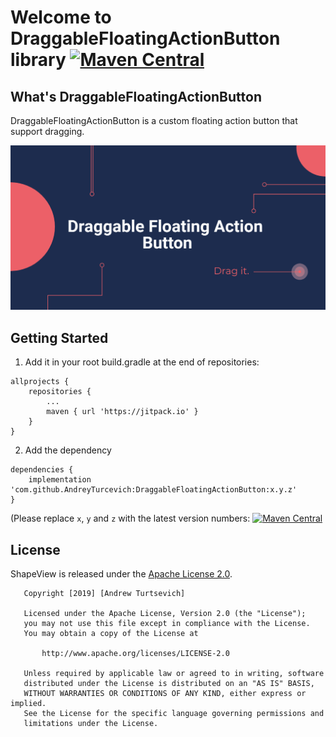 # Welcome to DraggableFloatingActionButton library [![Maven Central](https://img.shields.io/jitpack/v/github/AndreyTurcevich/DraggableFloatingActionButton.svg)](https://img.shields.io/jitpack/v/github/AndreyTurcevich/DraggableFloatingActionButton.svg)

## What's DraggableFloatingActionButton

DraggableFloatingActionButton is a custom floating action button that support dragging.

![DraggableFloatingActionButton](https://github.com/AndreyTurcevich/DraggableFloatingActionButton/blob/master/social_media_preview.png)

## Getting Started

1. Add it in your root build.gradle at the end of repositories:
```
allprojects {
    repositories {
        ...
        maven { url 'https://jitpack.io' }
    }
}
```
2. Add the dependency
```
dependencies {
    implementation 'com.github.AndreyTurcevich:DraggableFloatingActionButton:x.y.z'
}
```
(Please replace `x`, `y` and `z` with the latest version numbers: [![Maven Central](https://img.shields.io/jitpack/v/github/AndreyTurcevich/DraggableFloatingActionButton.svg)](https://img.shields.io/jitpack/v/github/AndreyTurcevich/DraggableFloatingActionButton.svg)

## License

ShapeView is released under the [Apache License 2.0](https://opensource.org/licenses/Apache-2.0).

```
   Copyright [2019] [Andrew Turtsevich]

   Licensed under the Apache License, Version 2.0 (the "License");
   you may not use this file except in compliance with the License.
   You may obtain a copy of the License at

       http://www.apache.org/licenses/LICENSE-2.0

   Unless required by applicable law or agreed to in writing, software
   distributed under the License is distributed on an "AS IS" BASIS,
   WITHOUT WARRANTIES OR CONDITIONS OF ANY KIND, either express or implied.
   See the License for the specific language governing permissions and
   limitations under the License.
   ```
